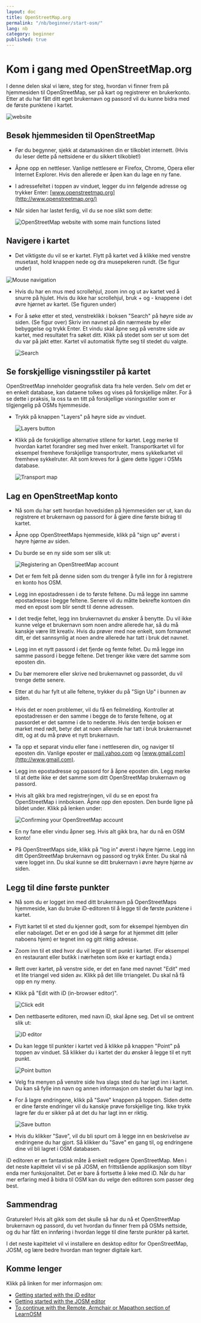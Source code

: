 ```yaml
---
layout: doc
title: OpenStreetMap.org
permalink: "/nb/beginner/start-osm/"
lang: nb
category: beginner
published: true
---
```





Kom i gang med OpenStreetMap.org
====================================

I denne delen skal vi lære, steg for steg, hvordan vi finner frem på hjemmesiden til OpenStreetMap, ser på kart og registrerer en brukerkonto. Etter at du har fått ditt eget brukernavn og passord vil du kunne bidra med de første punktene i kartet.

![website][]

Besøk hjemmesiden til OpenStreetMap
-------------------------------

- Før du begynner, sjekk at datamaskinen din er tilkoblet internett.
(Hvis du leser dette på nettsidene er du sikkert tilkoblet!) 

- Åpne opp en nettleser. Vanlige nettlesere er Firefox, Chrome, Opera eller Internet Explorer. Hvis den allerede er åpen kan du lage en ny fane.

- I adressefeltet i toppen av vinduet, legger du inn følgende adresse og trykker Enter: [www.openstreetmap.org](http://www.openstreetmap.org/)

- Når siden har lastet ferdig, vil du se noe slikt som dette:

    ![OpenStreetMap website with some main functions listed][]
 
Navigere i kartet
----------------
- Det viktigste du vil se er kartet. Flytt på kartet ved å klikke med venstre musetast, hold knappen nede og dra musepekeren rundt. (Se figur under)

![Mouse navigation][]

- Hvis du har en mus med scrollehjul, zoom inn og ut av kartet ved å snurre på hjulet. Hvis du ikke har scrollehjul, bruk + og - knappene i det øvre hjørnet av kartet. (Se figuren under)

- For å søke etter et sted, venstreklikk i boksen "Search" på høyre side av siden. (Se figur over) Skriv inn navnet på din nærmeste by eller bebyggelse og trykk Enter. Et vindu skal åpne seg på venstre side av kartet, med resultatet fra søket ditt. Klikk på stedet som ser ut som det du var på jakt etter. Kartet vil automatisk flytte seg til stedet du valgte.    

    ![Search][]
   

Se forskjellige visningsstiler på kartet
------------------------

OpenStreetMap inneholder geografisk data fra hele verden. Selv om det er en enkelt database, kan dataene tolkes og vises på forskjellige måter. For å se dette i praksis, la oss ta en titt på forskjellige visningsstiler som er tilgjengelig på OSMs hjemmeside. 

- Trykk på knappen "Layers" på høyre side av vinduet.

    ![Layers button][]
- Klikk på de forskjellige alternative stilene for kartet. Legg merke til hvordan kartet forandrer seg med hver enkelt. Transportkartet vil for eksempel fremheve forskjellige transportruter, mens sykkelkartet vil fremheve sykkelruter. Alt som kreves for å gjøre dette ligger i OSMs database.

    ![Transport map][]

Lag en OpenStreetMap konto
-------------------------------

- Nå som du har sett hvordan hovedsiden på hjemmesiden ser ut, kan du registrere et brukernavn og passord for å gjøre dine første bidrag til kartet.
  
- Åpne opp OpenStreetMaps hjemmeside, klikk på "sign up" øverst i høyre hjørne av siden.     
    
- Du burde se en ny side som ser slik ut:    
    
    ![Registering an OpenStreetMap account][]

- Det er fem felt på denne siden som du trenger å fylle inn for å registrere en konto hos OSM.
- Legg inn epostadressen i de to første feltene. Du må legge inn samme epostadresse i begge feltene. Senere vil du måtte bekrefte kontoen din med en epost som blir sendt til denne adressen. 

- I det tredje feltet, legg inn brukernavnet du ønsker å benytte. Du vil ikke kunne velge et brukernavn som noen andre allerede har, så du må kanskje være litt kreativ. Hvis du prøver med noe enkelt, som fornavnet ditt, er det sannsynlig at noen andre allerede har tatt i bruk det navnet.   
    
- Legg inn et nytt passord i det fjerde og femte feltet. Du må legge inn samme passord i begge feltene. Det trenger ikke være det samme som eposten din. 
    
- Du bør memorere eller skrive ned brukernavnet og passordet, du vil trenge dette senere.     

- Etter at du har fylt ut alle feltene, trykker du på "Sign Up" i bunnen av siden.     
    
- Hvis det er noen problemer, vil du få en feilmelding. Kontroller at epostadressen er den samme i begge de to første feltene, og at passordet er det samme i de to nederste. Hvis den terdje boksen er market med rødt, betyr det at noen allerede har tatt i bruk brukernavnet ditt, og at du må prøve et nytt brukernavn. 
    
- Ta opp et separat vindu eller fane i nettleseren din, og naviger til eposten din. Vanlige eposter er [mail.yahoo.com](http://mail.yahoo.com)
    og [www.gmail.com](http://www.gmail.com).
    
- Legg inn epostadresse og passord for å åpne eposten din. Legg merke til at dette ikke er det samme som ditt OpenStreetMap brukernavn og passord.
   
- Hvis alt gikk bra med registreringen, vil du se en epost fra OpenStreetMap i innboksen. Åpne opp den eposten. Den burde ligne på bildet under. Klikk på lenken under:  

    ![Confirming your OpenStreetMap account][]

- En ny fane eller vindu åpner seg. Hvis alt gikk bra, har du nå en OSM konto!
    
- På OpenStreetMaps side, klikk på "log in" øverst i høyre hjørne. Legg inn ditt OpenStreetMap brukernavn og passord og trykk Enter. Du skal nå være logget inn. Du skal kunne se ditt brukernavn i øvre høyre hjørne av siden.    

Legg til dine første punkter
------------------------

- Nå som du er logget inn med ditt brukernavn på OpenStreetMaps hjemmeside, kan du bruke iD-editoren til å legge til de første punktene i kartet.

- Flytt kartet til et sted du kjenner godt, som for eksempel hjembyen din eller nabolaget. Det er en god idé å sørge for at hjemmet ditt (eller naboens hjem) er tegnet inn og gitt riktig adresse.
    
- Zoom inn til et sted hvor du vil legge til et punkt i kartet. (For eksempel en restaurant eller butikk i nærheten som ikke er kartlagt enda.)    

- Rett over kartet, på venstre side, er det en fane med navnet "Edit" med et lite triangel ved siden av. Klikk på det lille trriangelet. Du skal nå få opp en ny meny. 
- Klikk på "Edit with iD (in-browser editor)".       

    ![Click edit][]

- Den nettbaserte editoren, med navn iD, skal åpne seg. Det vil se omtrent slik ut:

    ![iD editor][]

- Du kan legge til punkter i kartet ved å klikke på knappen "Point" på toppen av vinduet. Så klikker du i kartet der du ønsker å legge til et nytt punkt. 

    ![Point button][]    

- Velg fra menyen på venstre side hva slags sted du har lagt inn i kartet. Du kan så fylle inn navn og annen informasjon om stedet du har lagt inn. 
    
- For å lagre endringene, klikk på "Save" knappen på toppen. Siden dette er dine første endringer vil du kanskje prøve forskjellige ting. Ikke trykk lagre før du er sikker på at det du har lagt inn er riktig.    

    ![Save button][]    

- Hvis du klikker "Save", vil du bli spurt om å legge inn en beskrivelse av endringene du har gjort. 
Så klikker du "Save" en gang til, og endringene dine vil bli lagret i OSM databasen.

<!-- link to iD editor chapter when ready -->

iD editoren er en fantastisk måte å enkelt redigere OpenStreetMap. Men i det neste kapittelet vil vi se på JOSM, en frittstående applikasjon som tilbyr enda mer funksjonalitet. Det er bare å fortsette å leke med iD. Når du har mer erfaring med å bidra til OSM kan du velge den editoren som passer deg best.

Sammendrag
-------

Gratureler! Hvis alt gikk som det skulle så har du nå et OpenStreetMap brukernavn og passord, du vet hvordan du finner frem på OSMs nettside, og du har fått en innføring i hvordan legge til dine første punkter på kartet.

I det neste kapittelet vil vi installere en desktop editor for OpenStreetMap, JOSM, og lære bedre hvordan man tegner digitale kart.

Komme lenger
--------------

Klikk på linken for mer informasjon om:  

*  [Getting started with the iD editor](/en/editing/id-editor/)   
*  [Getting started with the JOSM editor](/en/beginner/start-josm/) 
*  [To continue with the Remote, Armchair or Mapathon section of LearnOSM](/en/coordination/remote/)  


[website]: /images/beginner/start-osm_website.png
[OpenStreetMap website with some main functions listed]: /images/beginner/osm-website-main-functions.png
[Mouse navigation]: /images/beginner/mouse-navigation.png
[Search]: /images/beginner/search.png
[Layers button]: /images/beginner/layers.png
[Transport map]: /images/beginner/transport-map.png
[Registering an OpenStreetMap account]: /images/beginner/registering-account.png
[Confirming your OpenStreetMap account]: /images/beginner/confirming-account.png
[Click edit]: /images/beginner/click-edit.png
[iD editor]: /images/beginner/id-editor.png
[Point button]: /images/beginner/point-button.png
[Save button]: /images/beginner/save-button.png
